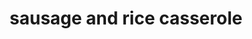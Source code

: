 ---
id: 5bc347b7ec7e8a0014a7127c
servings: 12-14
notes: '1 cup:  234 calories
 12g fat (5g saturated fat)
 38mg cholesterol
 771mg sodium
 20g carbohydrate (2g sugars
 1g fiber)
 10g protein.'
directions: 'in a large skillet
 cook the sausage
 celery
 onion and green pepper over medium heat until meat is no longer pink and vegetables are tender; drain. in a large saucepan
 bring water to a boil; add dry soup mix. reduce heat; simmer
 uncovered
 for 5 minutes or until the noodles are tender. stir in canned soup
 rice and sausage mixture; mix well.

transfer to a greased 13-in. x 9-in. baking dish. cover and bake at 350° for 40 minutes. toss bread crumbs and butter; sprinkle over rice mixture. bake
 uncovered
 for 10-15 minutes or until rice is tender. let stand for 10 minutes before serving.'
ingredients: '2 pounds johnsonville® ground mild italian sausage
4 celery ribs
 thinly sliced
1 large onion
 chopped
1 large green pepper
 chopped
4-1/2 cups water
3/4 cup dry chicken noodle soup mix
1 can (10-3/4 ounces) condensed cream of chicken soup
 undiluted
1 cup uncooked long grain rice
1/4 cup dry bread crumbs
2 tablespoons butter
 melted'
rating: 5
ease: intermediate
img:
category: main course
href: 'https: //www.tasteofhome.com/recipes/baked-rice-with-sausage/'
totalTime: 1 hour 20 minutes
cookTime: 50 minutes
prepTime: 30 minutes
title: sausage and rice casserole
slug: sausage-and-rice-casserole
---